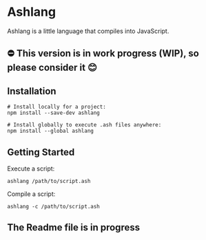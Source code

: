 # Ashlang
Ashlang is a little language that compiles into JavaScript.

## ⛔ This version is in work progress (WIP), so please consider it 😊

## Installation
```shell
# Install locally for a project:
npm install --save-dev ashlang

# Install globally to execute .ash files anywhere:
npm install --global ashlang
```


## Getting Started

Execute a script:

```shell
ashlang /path/to/script.ash
```

Compile a script:

```shell
ashlang -c /path/to/script.ash
```

## The Readme file is in progress